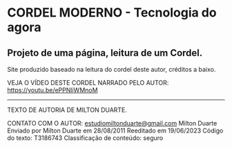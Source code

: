 <h1>CORDEL MODERNO - Tecnologia do agora</h1>
 <h2>Projeto de uma página, leitura de um Cordel.</h2>
 <span>Site produzido baseado na leitura do cordel deste autor, créditos a baixo.</span>
 

 VEJA O VÍDEO DESTE CORDEL NARRADO PELO AUTOR: https://youtu.be/ePPNliWMnoM

 

-----------------------------------------------------------

TEXTO DE AUTORIA DE MILTON DUARTE.

CONTATO COM O AUTOR: estudiomiltonduarte@gmail.com
Milton Duarte
Enviado por Milton Duarte em 28/08/2011
Reeditado em 19/06/2023
Código do texto: T3186743
Classificação de conteúdo: seguro 
